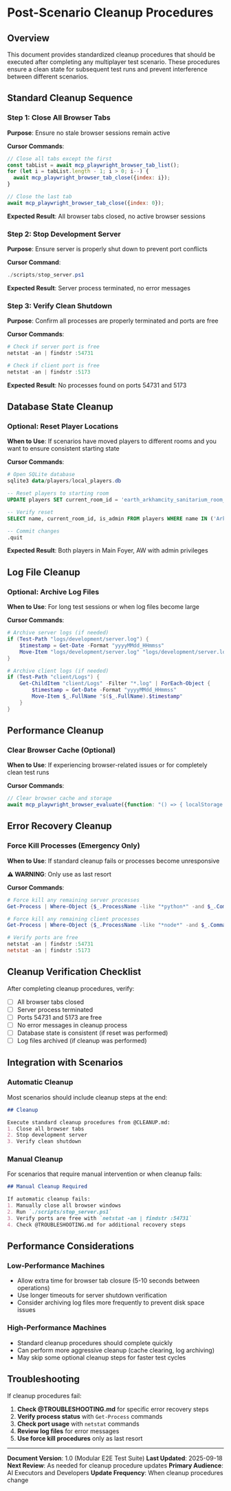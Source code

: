 # Post-Scenario Cleanup Procedures

## Overview

This document provides standardized cleanup procedures that should be executed after completing any multiplayer test scenario. These procedures ensure a clean state for subsequent test runs and prevent interference between different scenarios.

## Standard Cleanup Sequence

### Step 1: Close All Browser Tabs

**Purpose**: Ensure no stale browser sessions remain active

**Cursor Commands**:

```javascript
// Close all tabs except the first
const tabList = await mcp_playwright_browser_tab_list();
for (let i = tabList.length - 1; i > 0; i--) {
  await mcp_playwright_browser_tab_close({index: i});
}

// Close the last tab
await mcp_playwright_browser_tab_close({index: 0});
```

**Expected Result**: All browser tabs closed, no active browser sessions

### Step 2: Stop Development Server

**Purpose**: Ensure server is properly shut down to prevent port conflicts

**Cursor Command**:

```powershell
./scripts/stop_server.ps1
```

**Expected Result**: Server process terminated, no error messages

### Step 3: Verify Clean Shutdown

**Purpose**: Confirm all processes are properly terminated and ports are free

**Cursor Commands**:

```powershell
# Check if server port is free
netstat -an | findstr :54731

# Check if client port is free
netstat -an | findstr :5173
```

**Expected Result**: No processes found on ports 54731 and 5173

## Database State Cleanup

### Optional: Reset Player Locations

**When to Use**: If scenarios have moved players to different rooms and you want to ensure consistent starting state

**Cursor Commands**:

```powershell
# Open SQLite database
sqlite3 data/players/local_players.db
```

```sql
-- Reset players to starting room
UPDATE players SET current_room_id = 'earth_arkhamcity_sanitarium_room_foyer_001' WHERE name IN ('ArkanWolfshade', 'Ithaqua');

-- Verify reset
SELECT name, current_room_id, is_admin FROM players WHERE name IN ('ArkanWolfshade', 'Ithaqua');

-- Commit changes
.quit
```

**Expected Result**: Both players in Main Foyer, AW with admin privileges

## Log File Cleanup

### Optional: Archive Log Files

**When to Use**: For long test sessions or when log files become large

**Cursor Commands**:

```powershell
# Archive server logs (if needed)
if (Test-Path "logs/development/server.log") {
    $timestamp = Get-Date -Format "yyyyMMdd_HHmmss"
    Move-Item "logs/development/server.log" "logs/development/server.log.$timestamp"
}

# Archive client logs (if needed)
if (Test-Path "client/Logs") {
    Get-ChildItem "client/Logs" -Filter "*.log" | ForEach-Object {
        $timestamp = Get-Date -Format "yyyyMMdd_HHmmss"
        Move-Item $_.FullName "$($_.FullName).$timestamp"
    }
}
```

## Performance Cleanup

### Clear Browser Cache (Optional)

**When to Use**: If experiencing browser-related issues or for completely clean test runs

**Cursor Commands**:

```javascript
// Clear browser cache and storage
await mcp_playwright_browser_evaluate({function: "() => { localStorage.clear(); sessionStorage.clear(); }"});
```

## Error Recovery Cleanup

### Force Kill Processes (Emergency Only)

**When to Use**: If standard cleanup fails or processes become unresponsive

**⚠️ WARNING**: Only use as last resort

**Cursor Commands**:

```powershell
# Force kill any remaining server processes
Get-Process | Where-Object {$_.ProcessName -like "*python*" -and $_.CommandLine -like "*uvicorn*"} | Stop-Process -Force

# Force kill any remaining client processes
Get-Process | Where-Object {$_.ProcessName -like "*node*" -and $_.CommandLine -like "*vite*"} | Stop-Process -Force

# Verify ports are free
netstat -an | findstr :54731
netstat -an | findstr :5173
```

## Cleanup Verification Checklist

After completing cleanup procedures, verify:

- [ ] All browser tabs closed
- [ ] Server process terminated
- [ ] Ports 54731 and 5173 are free
- [ ] No error messages in cleanup process
- [ ] Database state is consistent (if reset was performed)
- [ ] Log files archived (if cleanup was performed)

## Integration with Scenarios

### Automatic Cleanup

Most scenarios should include cleanup steps at the end:

```markdown
## Cleanup

Execute standard cleanup procedures from @CLEANUP.md:
1. Close all browser tabs
2. Stop development server
3. Verify clean shutdown
```

### Manual Cleanup

For scenarios that require manual intervention or when cleanup fails:

```markdown
## Manual Cleanup Required

If automatic cleanup fails:
1. Manually close all browser windows
2. Run `./scripts/stop_server.ps1`
3. Verify ports are free with `netstat -an | findstr :54731`
4. Check @TROUBLESHOOTING.md for additional recovery steps
```

## Performance Considerations

### Low-Performance Machines

- Allow extra time for browser tab closure (5-10 seconds between operations)
- Use longer timeouts for server shutdown verification
- Consider archiving log files more frequently to prevent disk space issues

### High-Performance Machines

- Standard cleanup procedures should complete quickly
- Can perform more aggressive cleanup (cache clearing, log archiving)
- May skip some optional cleanup steps for faster test cycles

## Troubleshooting

If cleanup procedures fail:

1. **Check @TROUBLESHOOTING.md** for specific error recovery steps
2. **Verify process status** with `Get-Process` commands
3. **Check port usage** with `netstat` commands
4. **Review log files** for error messages
5. **Use force kill procedures** only as last resort

---

**Document Version**: 1.0 (Modular E2E Test Suite)
**Last Updated**: 2025-09-18
**Next Review**: As needed for cleanup procedure updates
**Primary Audience**: AI Executors and Developers
**Update Frequency**: When cleanup procedures change
